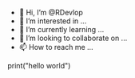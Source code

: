 - 👋 Hi, I’m @RDevlop
- 👀 I’m interested in ...
- 🌱 I’m currently learning ...
- 💞️ I’m looking to collaborate on ...
- 📫 How to reach me ...

<!---
RDevlop/RDevlop is a ✨ special ✨ repository because its `README.md` (this file) appears on your GitHub profile.
You can click the Preview link to take a look at your changes.
--->


print("hello world")



























